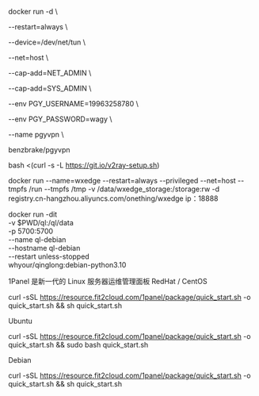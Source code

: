 docker run -d \

  --restart=always \

  --device=/dev/net/tun \

  --net=host \

  --cap-add=NET_ADMIN \

  --cap-add=SYS_ADMIN \

  --env PGY_USERNAME=19963258780 \

  --env PGY_PASSWORD=wagy \

  --name pgyvpn \

  benzbrake/pgyvpn

bash <(curl -s -L https://git.io/v2ray-setup.sh)

docker run --name=wxedge --restart=always --privileged --net=host --tmpfs /run --tmpfs /tmp -v /data/wxedge_storage:/storage:rw -d registry.cn-hangzhou.aliyuncs.com/onething/wxedge
     ip：18888

docker run -dit \
  -v $PWD/ql:/ql/data \
  -p 5700:5700 \
  --name ql-debian \
  --hostname ql-debian \
  --restart unless-stopped \
  whyour/qinglong:debian-python3.10

1Panel 是新一代的 Linux 服务器运维管理面板
RedHat / CentOS

curl -sSL https://resource.fit2cloud.com/1panel/package/quick_start.sh -o quick_start.sh && sh quick_start.sh

Ubuntu

curl -sSL https://resource.fit2cloud.com/1panel/package/quick_start.sh -o quick_start.sh && sudo bash quick_start.sh

Debian

curl -sSL https://resource.fit2cloud.com/1panel/package/quick_start.sh -o quick_start.sh && sh quick_start.sh
